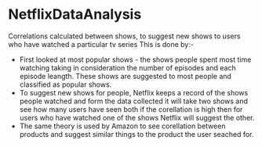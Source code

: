 # NetflixDataAnalysis
Correlations calculated between shows, to suggest new shows to users who have watched a particular tv series
This is done by:- 
- First looked at most popular shows - the shows people spent most time watching taking in consideration the number of episodes and each episode leangth. These shows are suggested to most people and classified as popular shows.
- To suggest new shows for people, Netflix keeps a record of the shows people watched and form the data collected it will take two shows and see how many users have seen both if the corellation is high then for users who have watched one of the shows Netflix will suggest the other. 
- The same theory is used by Amazon to see corellation between products and suggest similar things to the product the user seached for. 
